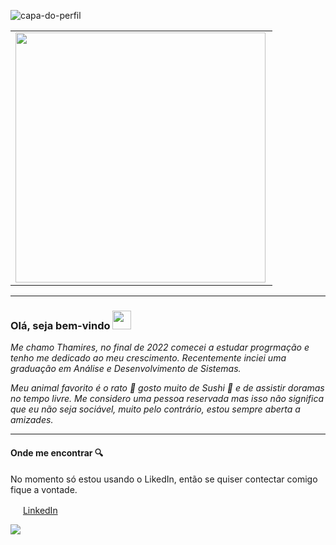 ![capa-do-perfil](https://github.com/leticiadasilva/thamirsz/blob/main/Capa-do-perfil.png)  




<center>
<table>
    <tr>
         <td><img width="400px" align="left" src="https://github-readme-stats.vercel.app/api/top-langs/?username=thamirsz&hide=html&layout=compact&theme=buefy" /></td>
         
        
        
     
   
</table>
</center>  

---
### Olá, seja bem-vindo <img src="https://raw.githubusercontent.com/iampavangandhi/iampavangandhi/master/gifs/Hi.gif" width="30px"></h2>
_Me chamo Thamires, no final de 2022 comecei a estudar progrmação e tenho me dedicado ao meu crescimento. Recentemente inciei uma graduação 
em Análise e Desenvolvimento de Sistemas._


_Meu animal favorito é o rato 🐀 gosto muito de Sushi 🍣 e de assistir doramas no tempo livre._
_Me considero uma pessoa reservada mas isso não significa que eu não seja sociável, muito pelo contrário, estou sempre aberta a amizades._

---
#### Onde me encontrar 🔍

No momento só estou usando o LikedIn, então se quiser contectar comigo fique a vontade.  


<a href="https://www.linkedin.com/in/thamires-barreto"><img src="https://user-images.githubusercontent.com/110778956/213531910-6f49ff03-b9bb-45ba-b341-759d50c01f12.png" width="16"></img></a> [LinkedIn](https://www.linkedin.com/in/thamires-barreto)
 
 
 
 
 
 
 
 
 
![](https://komarev.com/ghpvc/?username=thamirsz&color=blue&style=flat) 

